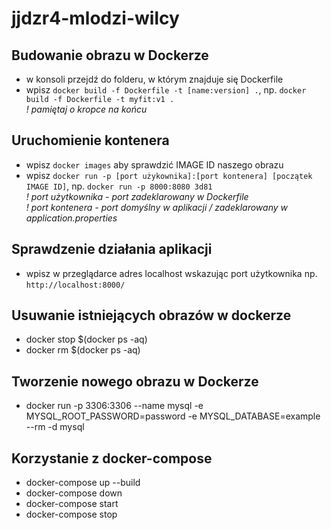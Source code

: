 # jjdzr4-mlodzi-wilcy

## Budowanie obrazu w Dockerze
* w konsoli przejdź do folderu, w którym znajduje się Dockerfile
* wpisz `docker build -f Dockerfile -t [name:version] .`, np. `docker build -f Dockerfile -t myfit:v1 .`  
*! pamiętaj o kropce na końcu*
## Uruchomienie kontenera
* wpisz `docker images` aby sprawdzić IMAGE ID naszego obrazu
* wpisz `docker run -p [port użykownika]:[port kontenera] [początek IMAGE ID]`, np. `docker run -p 8000:8080 3d81`  
*! port użytkownika - port zadeklarowany w Dockerfile*  
*! port kontenera - port domyślny w aplikacji / zadeklarowany w application.properties*
## Sprawdzenie działania aplikacji
* wpisz w przeglądarce adres localhost wskazując port użytkownika np. `http://localhost:8000/`
## Usuwanie istniejących obrazów w dockerze
* docker stop $(docker ps -aq)
* docker rm $(docker ps -aq)
## Tworzenie nowego obrazu w Dockerze
* docker run -p 3306:3306 --name mysql -e MYSQL_ROOT_PASSWORD=password -e MYSQL_DATABASE=example --rm -d mysql

## Korzystanie z docker-compose
* docker-compose up --build
* docker-compose down
* docker-compose start
* docker-compose stop